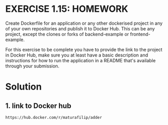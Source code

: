 # EXERCISE 1.15: HOMEWORK

Create Dockerfile for an application or any other dockerised project in any of your own repositories and publish it to Docker Hub. This can be any project, except the clones or forks of backend-example or frontend-example.

For this exercise to be complete you have to provide the link to the project in Docker Hub, make sure you at least have a basic description and instructions for how to run the application in a README that's available through your submission.

# Solution

## 1. link to Docker hub

```bash
https://hub.docker.com/r/maturafilip/adder
```
